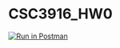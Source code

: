 # CSC3916_HW0
[![Run in Postman](https://run.pstmn.io/button.svg)](https://app.getpostman.com/run-collection/2fd3a608062fac7cb67c#?env%5Bweb_api%5D=W3sia2V5IjoiYm9va190aXRsZSIsInZhbHVlIjoiIiwiZW5hYmxlZCI6dHJ1ZX0seyJrZXkiOiJpZCIsInZhbHVlIjoiIiwiZW5hYmxlZCI6dHJ1ZX1d)